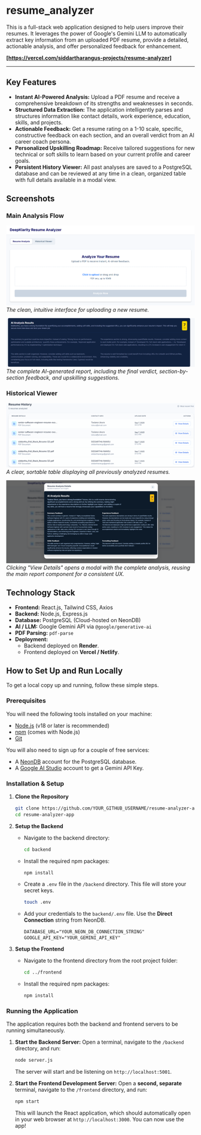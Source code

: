 ﻿# resume_analyzer


This is a full-stack web application designed to help users improve their resumes. It leverages the power of Google's Gemini LLM to automatically extract key information from an uploaded PDF resume, provide a detailed, actionable analysis, and offer personalized feedback for enhancement.

**[https://vercel.com/siddartharangus-projects/resume-analyzer]**

---

## Key Features

-   **Instant AI-Powered Analysis:** Upload a PDF resume and receive a comprehensive breakdown of its strengths and weaknesses in seconds.
-   **Structured Data Extraction:** The application intelligently parses and structures information like contact details, work experience, education, skills, and projects.
-   **Actionable Feedback:** Get a resume rating on a 1-10 scale, specific, constructive feedback on each section, and an overall verdict from an AI career coach persona.
-   **Personalized Upskilling Roadmap:** Receive tailored suggestions for new technical or soft skills to learn based on your current profile and career goals.
-   **Persistent History Viewer:** All past analyses are saved to a PostgreSQL database and can be reviewed at any time in a clean, organized table with full details available in a modal view.

## Screenshots

### Main Analysis Flow
![Resume Upload and Analysis](./screenshots/upload_page.png)
_The clean, intuitive interface for uploading a new resume._

![Full Analysis Results](./screenshots/Analysis_page1.png)
_The complete AI-generated report, including the final verdict, section-by-section feedback, and upskilling suggestions._

### Historical Viewer
![Resume History Table](./screenshots/history_page.png)
_A clear, sortable table displaying all previously analyzed resumes._

![Analysis Details in Modal](./screenshots/Modal_view_page.png)
_Clicking "View Details" opens a modal with the complete analysis, reusing the main report component for a consistent UX._

## Technology Stack

-   **Frontend:** React.js, Tailwind CSS, Axios
-   **Backend:** Node.js, Express.js
-   **Database:** PostgreSQL (Cloud-hosted on NeonDB)
-   **AI / LLM:** Google Gemini API via `@google/generative-ai`
-   **PDF Parsing:** `pdf-parse`
-   **Deployment:**
    -   Backend deployed on **Render**.
    -   Frontend deployed on **Vercel / Netlify**.

## How to Set Up and Run Locally

To get a local copy up and running, follow these simple steps.

### Prerequisites

You will need the following tools installed on your machine:
-   [Node.js](https://nodejs.org/) (v18 or later is recommended)
-   [npm](https://www.npmjs.com/) (comes with Node.js)
-   [Git](https://git-scm.com/)

You will also need to sign up for a couple of free services:
-   A [NeonDB](https://neon.tech/) account for the PostgreSQL database.
-   A [Google AI Studio](https://aistudio.google.com/app/apikey) account to get a Gemini API Key.

### Installation & Setup

1.  **Clone the Repository**
    ```sh
    git clone https://github.com/YOUR_GITHUB_USERNAME/resume-analyzer-app.git
    cd resume-analyzer-app
    ```

2.  **Setup the Backend**
    -   Navigate to the backend directory:
        ```sh
        cd backend
        ```
    -   Install the required npm packages:
        ```sh
        npm install
        ```
    -   Create a `.env` file in the `/backend` directory. This file will store your secret keys.
        ```sh
        touch .env
        ```
    -   Add your credentials to the `backend/.env` file. Use the **Direct Connection** string from NeonDB.
        ```env
        DATABASE_URL="YOUR_NEON_DB_CONNECTION_STRING"
        GOOGLE_API_KEY="YOUR_GEMINI_API_KEY"
        ```

3.  **Setup the Frontend**
    -   Navigate to the frontend directory from the root project folder:
        ```sh
        cd ../frontend
        ```
    -   Install the required npm packages:
        ```sh
        npm install
        ```

### Running the Application

The application requires both the backend and frontend servers to be running simultaneously.

1.  **Start the Backend Server:**
    Open a terminal, navigate to the `/backend` directory, and run:
    ```sh
    node server.js
    ```
    The server will start and be listening on `http://localhost:5001`.

2.  **Start the Frontend Development Server:**
    Open a **second, separate** terminal, navigate to the `/frontend` directory, and run:
    ```sh
    npm start
    ```
    This will launch the React application, which should automatically open in your web browser at `http://localhost:3000`. You can now use the app!

